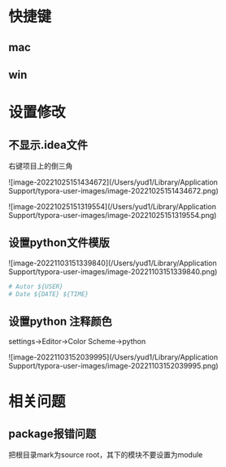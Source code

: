 # 快捷键

## mac

## win

# 设置修改

## 不显示.idea文件

右键项目上的倒三角

![image-20221025151434672](/Users/yud1/Library/Application Support/typora-user-images/image-20221025151434672.png)

![image-20221025151319554](/Users/yud1/Library/Application Support/typora-user-images/image-20221025151319554.png)

## 设置python文件模版

![image-20221103151339840](/Users/yud1/Library/Application Support/typora-user-images/image-20221103151339840.png)

```py
# Autor ${USER}
# Date ${DATE} ${TIME}
```

## 设置python 注释颜色

settings->Editor->Color Scheme->python

![image-20221103152039995](/Users/yud1/Library/Application Support/typora-user-images/image-20221103152039995.png)



# 相关问题

## package报错问题

把根目录mark为source root，其下的模块不要设置为module